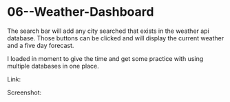 # 06--Weather-Dashboard

The search bar will add any city searched that exists in the weather api database. Those buttons can be clicked and will display the current weather and a five day forecast.

I loaded in moment to give the time and get some practice with using multiple databases in one place.

Link:

Screenshot: